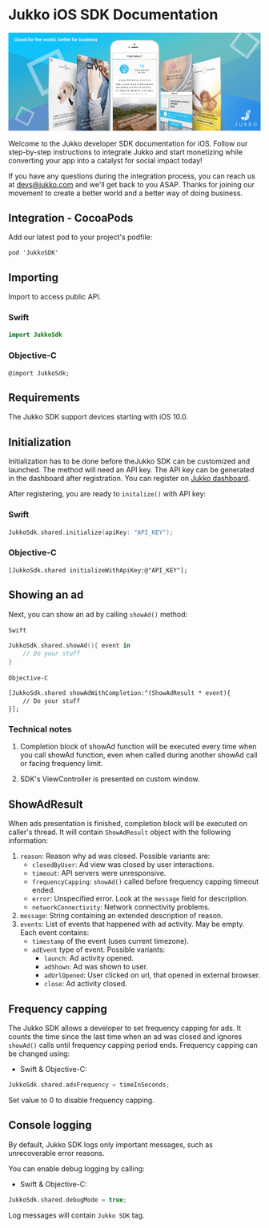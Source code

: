 # Jukko iOS SDK Documentation

![Jukko](images/intro.png)

Welcome to the Jukko developer SDK documentation for iOS. Follow our step-by-step instructions to
integrate Jukko and start monetizing while converting your app into a catalyst for social
impact today!

If you have any questions during the integration process, you can reach us at [devs@jukko.com](mailto:devs@jukko.com) and we'll get back to you ASAP. Thanks for joining our movement to create a better world and a better way of doing business.

## Integration - CocoaPods

Add our latest pod to your project's podfile:

```podspec
pod 'JukkoSDK'
```

## Importing

Import to access public API.

### Swift

```swift
import JukkoSdk
```

### Objective-C

```obj-c
@import JukkoSdk;
```

## Requirements

The Jukko SDK support devices starting with iOS 10.0.

## Initialization

Initialization has to be done before  theJukko SDK can be customized and launched. The method will need an API key. The API key can be generated in the dashboard after registration.
You can register on [Jukko dashboard](https://dashboard.jukko.com).

After registering, you are ready to `initalize()` with API key:

### Swift

```swift
JukkoSdk.shared.initialize(apiKey: "API_KEY");
```

### Objective-C

```obj-c
[JukkoSdk.shared initializeWithApiKey:@"API_KEY"];
```

## Showing an ad

Next, you can show an ad by calling `showAd()` method:

`Swift`

```swift
JukkoSdk.shared.showAd(){ event in
    // Do your stuff
}
```

`Objective-C`

```obj-c
[JukkoSdk.shared showAdWithCompletion:^(ShowAdResult * event){
    // Do your stuff
}];
```

### Technical notes

1. Completion block of showAd function will be executed every time when you call showAd function, even when called during another showAd call or facing frequency limit.

2. SDK's ViewController is presented on custom window.

## ShowAdResult

When ads presentation is finished, completion block will be executed on caller's thread. It will contain `ShowAdResult` object with the following information:

1. `reason`: Reason why ad was closed. Possible variants are:
    * `closedByUser`: Ad view was closed by user interactions.
    * `timeout`: API servers were unresponsive.
    * `frequencyCapping`: `showAd()` called before frequency capping timeout ended.
    * `error`: Unspecified error. Look at the `message` field for description.
    * `networkConnectivity`: Network connectivity problems.
2. `message`: String containing an extended description of reason.
3. `events`: List of events that happened with ad activity. May be empty. Each event contains:
    * `timestamp` of the event (uses current timezone).
    * `adEvent` type of event. Possible variants:
        * `launch`: Ad activity opened.
        * `adShown`: Ad was shown to user.
        * `adUrlOpened`: User clicked on url, that opened in external browser.
        * `close`: Ad activity closed.

## Frequency capping

The Jukko SDK allows a developer to set frequency capping for ads. It counts the time since the last time when an ad was closed and ignores `showAd()` calls until frequency capping period ends. Frequency capping can be changed using:

* Swift & Objective-C:

```swift
JukkoSdk.shared.adsFrequency = timeInSeconds;
```

Set value to 0 to disable frequency capping.

## Console logging

By default, Jukko SDK logs only important messages, such as unrecoverable error reasons.

You can enable debug logging by calling:

* Swift & Objective-C:

```swift
JukkoSdk.shared.debugMode = true;
```

Log messages will contain `Jukko SDK` tag.

